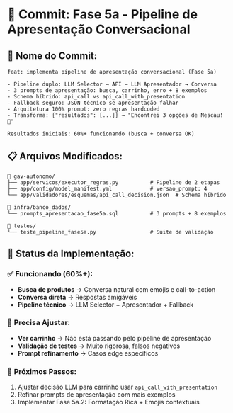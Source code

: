 # 🚀 Commit: Fase 5a - Pipeline de Apresentação Conversacional

## 📝 **Nome do Commit:**
```
feat: implementa pipeline de apresentação conversacional (Fase 5a)

- Pipeline duplo: LLM Selector → API → LLM Apresentador → Conversa
- 3 prompts de apresentação: busca, carrinho, erro + 8 exemplos
- Schema híbrido: api_call vs api_call_with_presentation  
- Fallback seguro: JSON técnico se apresentação falhar
- Arquitetura 100% prompt: zero regras hardcoded
- Transforma: {"resultados": [...]} → "Encontrei 3 opções de Nescau! 🍫"

Resultados iniciais: 60%+ funcionando (busca + conversa OK)
```

## 📋 **Arquivos Modificados:**
```
📁 gav-autonomo/
├── app/servicos/executor_regras.py          # Pipeline de 2 etapas
├── app/config/model_manifest.yml            # versao_prompt: 4
└── app/validadores/esquemas/api_call_decision.json  # Schema híbrido

📁 infra/banco_dados/
└── prompts_apresentacao_fase5a.sql          # 3 prompts + 8 exemplos

📁 testes/
└── teste_pipeline_fase5a.py                 # Suite de validação
```

## 🎯 **Status da Implementação:**

### ✅ **Funcionando (60%+):**
- **Busca de produtos** → Conversa natural com emojis e call-to-action
- **Conversa direta** → Respostas amigáveis 
- **Pipeline técnico** → LLM Selector + Apresentador + Fallback

### 🔧 **Precisa Ajustar:**
- **Ver carrinho** → Não está passando pelo pipeline de apresentação
- **Validação de testes** → Muito rigorosa, falsos negativos
- **Prompt refinamento** → Casos edge específicos

### 🚀 **Próximos Passos:**
1. Ajustar decisão LLM para carrinho usar `api_call_with_presentation`
2. Refinar prompts de apresentação com mais exemplos
3. Implementar Fase 5a.2: Formatação Rica + Emojis contextuais